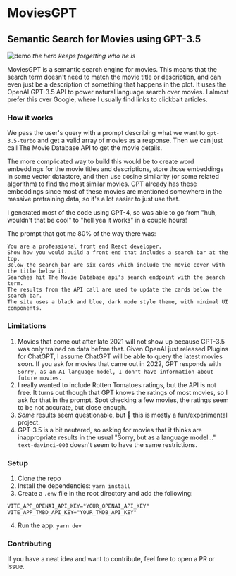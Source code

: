 # MoviesGPT
## Semantic Search for Movies using GPT-3.5

![demo](demo.gif)
_the hero keeps forgetting who he is_

MoviesGPT is a semantic search engine for movies. This means that the search term doesn't need to match the movie title or description, and can even just be a description of something that happens in the plot. It uses the OpenAI GPT-3.5 API to power natural language search over movies. I almost prefer this over Google, where I usually find links to clickbait articles. 


### How it works
We pass the user's query with a prompt describing what we want to `gpt-3.5-turbo` and get a valid array of movies as a response. Then we can just call The Movie Database API to get the movie details.

The more complicated way to build this would be to create word embeddings for the movie titles and descriptions, store those embeddings in some vector datastore, and then use cosine similarity (or some related algorithm) to find the most similar movies. GPT already has these embeddings since most of these movies are mentioned somewhere in the massive pretraining data, so it's a lot easier to just use that.

I generated most of the code using GPT-4, so was able to go from "huh, wouldn't that be cool" to "hell yea it works" in a couple hours! 

The prompt that got me 80% of the way there was:
```
You are a professional front end React developer. 
Show how you would build a front end that includes a search bar at the top. 
Below the search bar are six cards which include the movie cover with the title below it. 
Searches hit The Movie Database api's search endpoint with the search term. 
The results from the API call are used to update the cards below the search bar. 
The site uses a black and blue, dark mode style theme, with minimal UI components.
```


### Limitations
1. Movies that come out after late 2021 will not show up because GPT-3.5 was only trained on data before that. Given OpenAI just released Plugins for ChatGPT, I assume ChatGPT will be able to query the latest movies soon. If you ask for movies that came out in 2022, GPT responds with `Sorry, as an AI language model, I don't have information about future movies.` 
2. I really wanted to include Rotten Tomatoes ratings, but the API is not free. It turns out though that GPT knows the ratings of most movies, so I ask for that in the prompt. Spot checking a few movies, the ratings seem to be not accurate, but close enough.
3. _Some_ results seem questionable, but 🤷 this is mostly a fun/experimental project.
4. GPT-3.5 is a bit neutered, so asking for movies that it thinks are inappropriate results in the usual "Sorry, but as a language model..." `text-davinci-003` doesn't seem to have the same restrictions.


### Setup
1. Clone the repo
2. Install the dependencies: `yarn install`
3. Create a `.env` file in the root directory and add the following:
```
VITE_APP_OPENAI_API_KEY="YOUR_OPENAI_API_KEY"
VITE_APP_TMBD_API_KEY="YOUR_TMDB_API_KEY"
```
4. Run the app: `yarn dev`

### Contributing
If you have a neat idea and want to contribute, feel free to open a PR or issue. 
